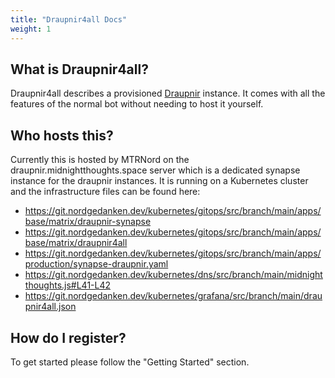 ```yaml
---
title: "Draupnir4all Docs"
weight: 1
---
```


## What is Draupnir4all?

Draupnir4all describes a provisioned [Draupnir](https://github.com/gnuxie/Draupnir) instance.
It comes with all the features of the normal bot without needing to host it yourself.

## Who hosts this?

Currently this is hosted by MTRNord on the draupnir.midnightthoughts.space server which is a
dedicated synapse instance for the draupnir instances. It is running on a Kubernetes cluster and
the infrastructure files can be found here:

- <https://git.nordgedanken.dev/kubernetes/gitops/src/branch/main/apps/base/matrix/draupnir-synapse>
- <https://git.nordgedanken.dev/kubernetes/gitops/src/branch/main/apps/base/matrix/draupnir4all>
- <https://git.nordgedanken.dev/kubernetes/gitops/src/branch/main/apps/production/synapse-draupnir.yaml>
- <https://git.nordgedanken.dev/kubernetes/dns/src/branch/main/midnightthoughts.js#L41-L42>
- <https://git.nordgedanken.dev/kubernetes/grafana/src/branch/main/draupnir4all.json>

## How do I register?

To get started please follow the "Getting Started" section.
